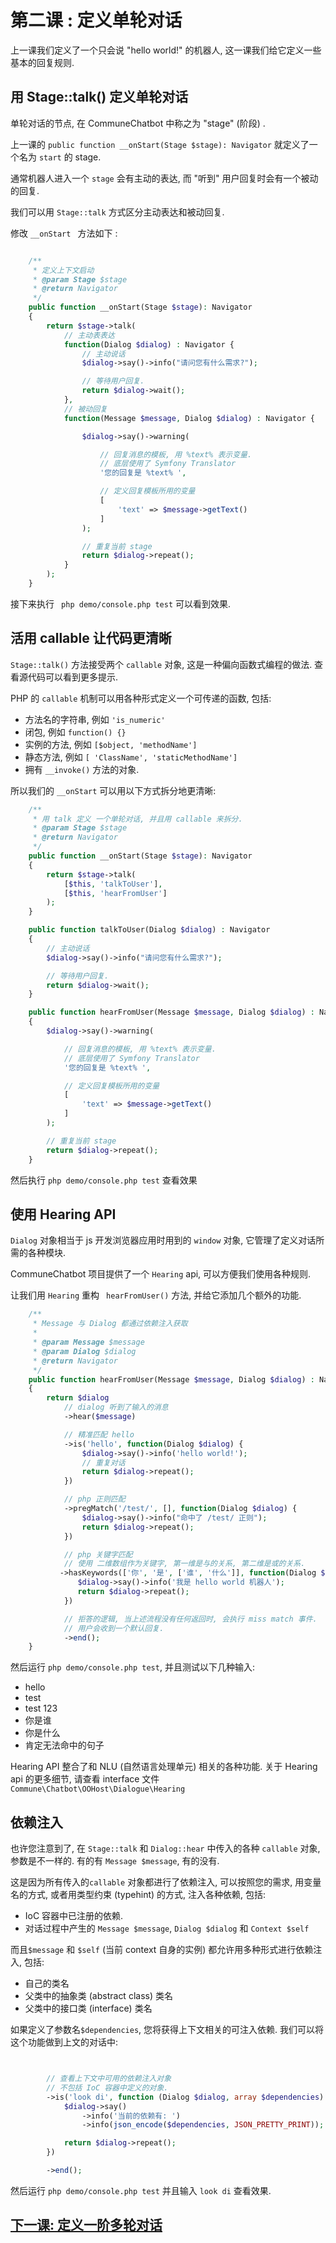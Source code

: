 # 第二课 : 定义单轮对话

上一课我们定义了一个只会说 "hello world!" 的机器人, 这一课我们给它定义一些基本的回复规则.


##  用 Stage::talk() 定义单轮对话

单轮对话的节点, 在 CommuneChatbot 中称之为 "stage" (阶段) .

上一课的 ```public function __onStart(Stage $stage): Navigator``` 就定义了一个名为 ```start``` 的 stage.

通常机器人进入一个 ```stage``` 会有主动的表达, 而 "听到" 用户回复时会有一个被动的回复.

我们可以用 ```Stage::talk``` 方式区分主动表达和被动回复.

修改 ```__onStart ``` 方法如下 :

```php

    /**
     * 定义上下文启动
     * @param Stage $stage
     * @return Navigator
     */
    public function __onStart(Stage $stage): Navigator
    {
        return $stage->talk(
            // 主动表表达
            function(Dialog $dialog) : Navigator {
                // 主动说话
                $dialog->say()->info("请问您有什么需求?");

                // 等待用户回复.
                return $dialog->wait();
            },
            // 被动回复
            function(Message $message, Dialog $dialog) : Navigator {

                $dialog->say()->warning(

                    // 回复消息的模板, 用 %text% 表示变量.
                    // 底层使用了 Symfony Translator
                    '您的回复是 %text% ',

                    // 定义回复模板所用的变量
                    [
                        'text' => $message->getText()
                    ]
                );

                // 重复当前 stage
                return $dialog->repeat();
            }
        );
    }
```


接下来执行 ``` php demo/console.php test``` 可以看到效果.


## 活用 callable 让代码更清晰


```Stage::talk()``` 方法接受两个 ```callable``` 对象, 这是一种偏向函数式编程的做法. 查看源代码可以看到更多提示.

PHP 的 ```callable``` 机制可以用各种形式定义一个可传递的函数, 包括:

*   方法名的字符串, 例如 ``` 'is_numeric' ```
*   闭包, 例如 ``` function() {} ```
*   实例的方法, 例如 ``` [$object, 'methodName'] ```
*   静态方法, 例如 ``` [ 'ClassName', 'staticMethodName'] ```
*   拥有 ```__invoke()``` 方法的对象.

所以我们的 ```__onStart``` 可以用以下方式拆分地更清晰:


```php
    /**
     * 用 talk 定义 一个单轮对话, 并且用 callable 来拆分.
     * @param Stage $stage
     * @return Navigator
     */
    public function __onStart(Stage $stage): Navigator
    {
        return $stage->talk(
            [$this, 'talkToUser'],
            [$this, 'hearFromUser']
        );
    }

    public function talkToUser(Dialog $dialog) : Navigator
    {
        // 主动说话
        $dialog->say()->info("请问您有什么需求?");

        // 等待用户回复.
        return $dialog->wait();
    }

    public function hearFromUser(Message $message, Dialog $dialog) : Navigator
    {
        $dialog->say()->warning(

            // 回复消息的模板, 用 %text% 表示变量.
            // 底层使用了 Symfony Translator
            '您的回复是 %text% ',

            // 定义回复模板所用的变量
            [
                'text' => $message->getText()
            ]
        );

        // 重复当前 stage
        return $dialog->repeat();
    }
```


然后执行 ```php demo/console.php test``` 查看效果

## 使用 Hearing API

```Dialog``` 对象相当于 js 开发浏览器应用时用到的 ```window``` 对象, 它管理了定义对话所需的各种模块.

CommuneChatbot 项目提供了一个 ```Hearing``` api, 可以方便我们使用各种规则.

让我们用 ```Hearing``` 重构 ``` hearFromUser()``` 方法, 并给它添加几个额外的功能.

```php
    /**
     * Message 与 Dialog 都通过依赖注入获取
     *
     * @param Message $message
     * @param Dialog $dialog
     * @return Navigator
     */
    public function hearFromUser(Message $message, Dialog $dialog) : Navigator
    {
        return $dialog
            // dialog 听到了输入的消息
            ->hear($message)

            // 精准匹配 hello
            ->is('hello', function(Dialog $dialog) {
                $dialog->say()->info('hello world!');
                // 重复对话
                return $dialog->repeat();
            })

            // php 正则匹配
            ->pregMatch('/test/', [], function(Dialog $dialog) {
                $dialog->say()->info("命中了 /test/ 正则");
                return $dialog->repeat();
            })

            // php 关键字匹配
            // 使用 二维数组作为关键字, 第一维是与的关系, 第二维是或的关系.
           ->hasKeywords(['你', '是', ['谁', '什么']], function(Dialog $dialog){
               $dialog->say()->info('我是 hello world 机器人');
               return $dialog->repeat();
            })

            // 拒答的逻辑, 当上述流程没有任何返回时, 会执行 miss match 事件.
            // 用户会收到一个默认回复.
            ->end();
    }
```

然后运行 ```php demo/console.php test```, 并且测试以下几种输入:

* hello
* test
* test 123
* 你是谁
* 你是什么
* 肯定无法命中的句子

Hearing API 整合了和 NLU (自然语言处理单元) 相关的各种功能. 关于 Hearing api 的更多细节, 请查看 interface 文件 ```Commune\Chatbot\OOHost\Dialogue\Hearing```


## 依赖注入

也许您注意到了, 在 ```Stage::talk``` 和 ```Dialog::hear``` 中传入的各种 ```callable``` 对象, 参数是不一样的. 有的有 ```Message $message```, 有的没有.

这是因为所有传入的```callable``` 对象都进行了依赖注入, 可以按照您的需求, 用变量名的方式, 或者用类型约束 (typehint) 的方式, 注入各种依赖, 包括:

* IoC 容器中已注册的依赖.
* 对话过程中产生的 ```Message $message```, ```Dialog $dialog``` 和 ```Context $self```

而且```$message``` 和 ```$self``` (当前 context 自身的实例) 都允许用多种形式进行依赖注入, 包括:

* 自己的类名
* 父类中的抽象类 (abstract class) 类名
* 父类中的接口类 (interface) 类名


如果定义了参数名```$dependencies```, 您将获得上下文相关的可注入依赖. 我们可以将这个功能做到上文的对话中:

```php


        // 查看上下文中可用的依赖注入对象
        // 不包括 IoC 容器中定义的对象.
        ->is('look di', function (Dialog $dialog, array $dependencies) {
            $dialog->say()
                ->info('当前的依赖有: ')
                ->info(json_encode($dependencies, JSON_PRETTY_PRINT));

            return $dialog->repeat();
        })

        ->end();
```

然后运行 ```php demo/console.php test``` 并且输入 ```look di``` 查看效果.


## [下一课: 定义一阶多轮对话](/docs/lesions/first-order-convo.md)